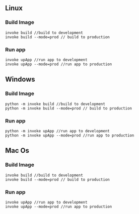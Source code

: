 ## Linux

### Build Image

```shell
invoke build //build to development
invoke build --mode=prod // build to production
```

### Run app

```shell
invoke upApp //run app to development
invoke upApp --mode=prod //run app to production
```

## Windows

### Build Image

```shell
python -m invoke build //build to development
python -m invoke build --mode=prod // build to production
```

### Run app

```shell
python -m invoke upApp //run app to development
python -m invoke upApp --mode=prod //run app to production
```
## Mac Os

### Build Image

```shell
invoke build //build to development
invoke build --mode=prod // build to production
```

### Run app
```shell
invoke upApp //run app to development
invoke upApp --mode=prod //run app to production
```